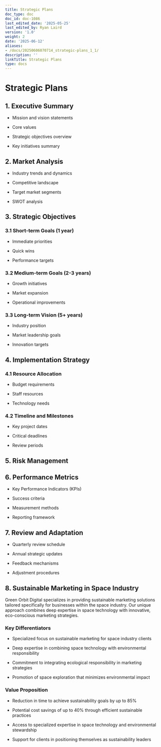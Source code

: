 ```yaml
---
title: Strategic Plans
doc_type: doc
doc_id: doc-1086
last_edited_date: '2025-05-25'
last_edited_by: Ryan Laird
version: '1.0'
weight: 2
date: '2025-06-12'
aliases:
- /docs/20250606070714_strategic-plans_1_1/
description: ''
linkTitle: Strategic Plans
type: docs
---
```


# Strategic Plans

## 1. Executive Summary

- Mission and vision statements

- Core values

- Strategic objectives overview

- Key initiatives summary

## 2. Market Analysis

- Industry trends and dynamics

- Competitive landscape

- Target market segments

- SWOT analysis

## 3. Strategic Objectives

### 3.1 Short-term Goals (1 year)

- Immediate priorities

- Quick wins

- Performance targets

### 3.2 Medium-term Goals (2-3 years)

- Growth initiatives

- Market expansion

- Operational improvements

### 3.3 Long-term Vision (5+ years)

- Industry position

- Market leadership goals

- Innovation targets

## 4. Implementation Strategy

### 4.1 Resource Allocation

- Budget requirements

- Staff resources

- Technology needs

### 4.2 Timeline and Milestones

- Key project dates

- Critical deadlines

- Review periods

## 5. Risk Management

<!-- Unsupported block type: table -->

## 6. Performance Metrics

- Key Performance Indicators (KPIs)

- Success criteria

- Measurement methods

- Reporting framework

## 7. Review and Adaptation

- Quarterly review schedule

- Annual strategic updates

- Feedback mechanisms

- Adjustment procedures



## 8. Sustainable Marketing in Space Industry

Green Orbit Digital specializes in providing sustainable marketing solutions tailored specifically for businesses within the space industry. Our unique approach combines deep expertise in space technology with innovative, eco-conscious marketing strategies.

### Key Differentiators

- Specialized focus on sustainable marketing for space industry clients

- Deep expertise in combining space technology with environmental responsibility

- Commitment to integrating ecological responsibility in marketing strategies

- Promotion of space exploration that minimizes environmental impact

### Value Proposition

- Reduction in time to achieve sustainability goals by up to 85%

- Potential cost savings of up to 40% through efficient sustainable practices

- Access to specialized expertise in space technology and environmental stewardship

- Support for clients in positioning themselves as sustainability leaders
